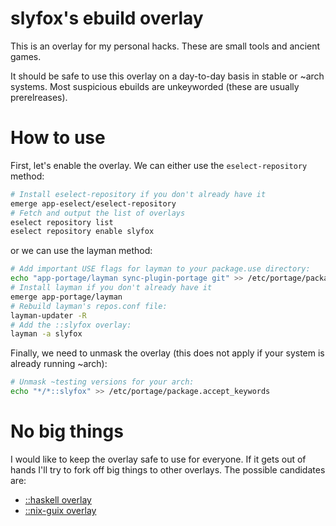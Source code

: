 # slyfox's ebuild overlay

This is an overlay for my personal hacks. These are small tools and
ancient games.

It should be safe to use this overlay on a day-to-day basis
in stable or ~arch systems. Most suspicious ebuilds are
unkeyworded (these are usually prerelreases).

# How to use

First, let's enable the overlay. We can either use the
`eselect-repository` method:

```sh
# Install eselect-repository if you don't already have it
emerge app-eselect/eselect-repository
# Fetch and output the list of overlays
eselect repository list
eselect repository enable slyfox
```

or we can use the layman method:

```sh
# Add important USE flags for layman to your package.use directory:
echo "app-portage/layman sync-plugin-portage git" >> /etc/portage/package.use/layman
# Install layman if you don't already have it
emerge app-portage/layman
# Rebuild layman's repos.conf file:
layman-updater -R
# Add the ::slyfox overlay:
layman -a slyfox
```

Finally, we need to unmask the overlay (this does not apply if your system
is already running ~arch):

```sh
# Unmask ~testing versions for your arch:
echo "*/*::slyfox" >> /etc/portage/package.accept_keywords
```

# No big things

I would like to keep the overlay safe to use for everyone.
If it gets out of hands I'll try to fork off big things
to other overlays. The possible candidates are:

- [::haskell overlay](https://github.com/gentoo-haskell/gentoo-haskell/)
- [::nix-guix overlay](https://github.com/trofi/nix-guix-gentoo/)
